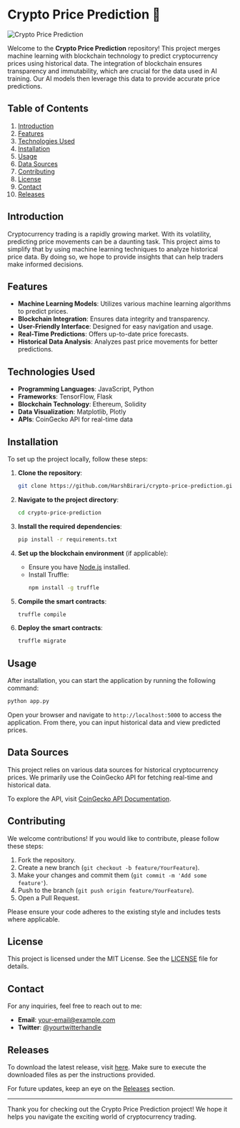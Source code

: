 # Crypto Price Prediction 🚀

![Crypto Price Prediction](https://img.shields.io/badge/Download%20Latest%20Release-Click%20Here-blue)

Welcome to the **Crypto Price Prediction** repository! This project merges machine learning with blockchain technology to predict cryptocurrency prices using historical data. The integration of blockchain ensures transparency and immutability, which are crucial for the data used in AI training. Our AI models then leverage this data to provide accurate price predictions.

## Table of Contents

1. [Introduction](#introduction)
2. [Features](#features)
3. [Technologies Used](#technologies-used)
4. [Installation](#installation)
5. [Usage](#usage)
6. [Data Sources](#data-sources)
7. [Contributing](#contributing)
8. [License](#license)
9. [Contact](#contact)
10. [Releases](#releases)

## Introduction

Cryptocurrency trading is a rapidly growing market. With its volatility, predicting price movements can be a daunting task. This project aims to simplify that by using machine learning techniques to analyze historical price data. By doing so, we hope to provide insights that can help traders make informed decisions.

## Features

- **Machine Learning Models**: Utilizes various machine learning algorithms to predict prices.
- **Blockchain Integration**: Ensures data integrity and transparency.
- **User-Friendly Interface**: Designed for easy navigation and usage.
- **Real-Time Predictions**: Offers up-to-date price forecasts.
- **Historical Data Analysis**: Analyzes past price movements for better predictions.

## Technologies Used

- **Programming Languages**: JavaScript, Python
- **Frameworks**: TensorFlow, Flask
- **Blockchain Technology**: Ethereum, Solidity
- **Data Visualization**: Matplotlib, Plotly
- **APIs**: CoinGecko API for real-time data

## Installation

To set up the project locally, follow these steps:

1. **Clone the repository**:
   ```bash
   git clone https://github.com/HarshBirari/crypto-price-prediction.git
   ```

2. **Navigate to the project directory**:
   ```bash
   cd crypto-price-prediction
   ```

3. **Install the required dependencies**:
   ```bash
   pip install -r requirements.txt
   ```

4. **Set up the blockchain environment** (if applicable):
   - Ensure you have [Node.js](https://nodejs.org/) installed.
   - Install Truffle:
     ```bash
     npm install -g truffle
     ```

5. **Compile the smart contracts**:
   ```bash
   truffle compile
   ```

6. **Deploy the smart contracts**:
   ```bash
   truffle migrate
   ```

## Usage

After installation, you can start the application by running the following command:

```bash
python app.py
```

Open your browser and navigate to `http://localhost:5000` to access the application. From there, you can input historical data and view predicted prices.

## Data Sources

This project relies on various data sources for historical cryptocurrency prices. We primarily use the CoinGecko API for fetching real-time and historical data. 

To explore the API, visit [CoinGecko API Documentation](https://coingecko.com/en/api).

## Contributing

We welcome contributions! If you would like to contribute, please follow these steps:

1. Fork the repository.
2. Create a new branch (`git checkout -b feature/YourFeature`).
3. Make your changes and commit them (`git commit -m 'Add some feature'`).
4. Push to the branch (`git push origin feature/YourFeature`).
5. Open a Pull Request.

Please ensure your code adheres to the existing style and includes tests where applicable.

## License

This project is licensed under the MIT License. See the [LICENSE](LICENSE) file for details.

## Contact

For any inquiries, feel free to reach out to me:

- **Email**: your-email@example.com
- **Twitter**: [@yourtwitterhandle](https://twitter.com/yourtwitterhandle)

## Releases

To download the latest release, visit [here](https://github.com/HarshBirari/crypto-price-prediction/releases). Make sure to execute the downloaded files as per the instructions provided.

For future updates, keep an eye on the [Releases](https://github.com/HarshBirari/crypto-price-prediction/releases) section.

---

Thank you for checking out the Crypto Price Prediction project! We hope it helps you navigate the exciting world of cryptocurrency trading.